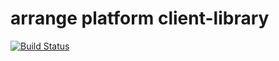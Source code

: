 # arrange platform client-library

[![Build Status](https://travis-ci.org/arrangeplatform/client-library.svg?branch=master)](https://travis-ci.org/arrangeplatform/client-library)